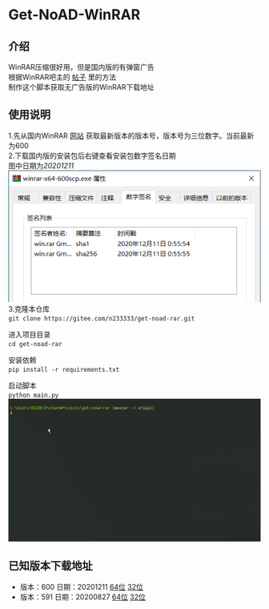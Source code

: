 # Get-NoAD-WinRAR

## 介绍

WinRAR压缩很好用，但是国内版的有弹窗广告  
根据WinRAR吧主的 [帖子](https://tieba.baidu.com/p/6627013006) 里的方法  
制作这个脚本获取无广告版的WinRAR下载地址

## 使用说明

1.先从国内WinRAR [网站](http://www.winrar.com.cn/download.htm) 获取最新版本的版本号，版本号为三位数字。当前最新为600  
2.下载国内版的安装包后右键查看安装包数字签名日期  
图中日期为*20201211*  
![文件数字签名](./img/数字签名.png)
3.克隆本仓库  
`git clone https://gitee.com/n233333/get-noad-rar.git`

进入项目目录  
`cd get-noad-rar`

安装依赖  
`pip install -r requirements.txt`

启动脚本  
`python main.py`
![运行截图](./img/运行截图.gif)

## 已知版本下载地址

* 版本：600 日期：20201211  [64位][winrar600-64] [32位][winrar600-32]
* 版本：591 日期：20200827  [64位][winrar591-64] [32位][winrar591-32]

[winrar600-64]:https://www.win-rar.com/fileadmin/winrar-versions/sc/sc20201210/rrlb/winrar-x64-600sc.exe

[winrar600-32]:https://www.win-rar.com/fileadmin/winrar-versions/sc/sc20201210/rrlb/wrar600sc.exe

[winrar591-64]:https://www.win-rar.com/fileadmin/winrar-versions/sc/sc20200827/rrlb/winrar-x64-591sc.exe

[winrar591-32]:https://www.win-rar.com/fileadmin/winrar-versions/sc/sc20200827/rrlb/wrar591sc.exe
